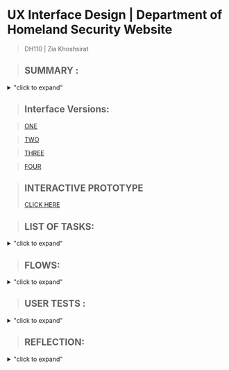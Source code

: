 # UX Interface Design | Department of Homeland Security Website
> DH110 | Zia Khoshsirat


> ## **SUMMARY** : 

<details>
<summary>"click to expand"</summary>

After accomplishing the low-fidelity or prototype version of the website, in this project, we test certain functions/tasks in an interface that represents the actual website. 

</details> 

> ## **Interface Versions**: 

> [ONE](https://www.figma.com/file/BaGSJtI1LbQYoupUVoPjyp/DH110-Interface-Design-REVISED)

> [TWO](https://www.figma.com/file/EJZ52gsjHjgZnSMh4kaA5j/DH110-Interface-Design-Copy)

> [THREE](https://www.figma.com/file/EJZ52gsjHjgZnSMh4kaA5j/DH110-Interface-Design-Copy)

> [FOUR](https://www.figma.com/file/sPnNZ7hMIHQ1axYOn0Xlet/DH110-Hi-fid-Flow-lines)

</details>

> ## **INTERACTIVE PROTOTYPE**
> [CLICK HERE](https://www.figma.com/proto/hpYyAsJApPIIr7E9eqyihC/DH110---Hi-fid---N-Flow-Lines?scaling=scale-down&page-id=0%3A1&starting-point-node-id=2%3A2&node-id=2%3A2)

> ## **LIST OF TASKS**:

<details>
<summary>"click to expand"</summary> 


>■	Examine the homepage

>■	Tap on the menu button

>■	Or tap on How Do I

>■	Tap on How Do I from the menu

>■	Tap on For Travelers

>■	Tap on File a Travel Complaint (DHS TRIP)

>■	Or tap on the menu and Choose File a Travel Complaint (DHS TRIP)

>■	Tap on different dropdown tabs 

>■	Find Track Your Inquiry Online

>■	Go to Track Your Inquiry

>■	Find DHS TRIP Case Status

>■	Enter the number 

>■	Submit the number

>■	See the status

>■	Tap on the back button

>■	Enter email address if the tracking number is forgotten

>■	See that the tracking number is sent to the person’s email address

>■	Tap on the back button
 
>■	Tab on logo or home button (foot bar) to go to the homepage.  


</details>

> ## **FLOWS**:

<details>
<summary>"click to expand"</summary>
 
> **wireflow** 
>
> ![flow](https://user-images.githubusercontent.com/46515738/142393752-cde695f5-bc0a-4c87-bad3-bb2ef6379e13.png)
>
>
> **interactive flow**
>
>![flow interact](https://user-images.githubusercontent.com/46515738/142394288-24335d97-7970-4ddc-a552-0a38d51a63ee.png)

</details>

> ## **USER TESTS** :

<details>
<summary>"click to expand"</summary>


> [CLICK HERE THE COGNITIVE WALKTHROUGH VIDEO](https://drive.google.com/file/d/12sRWp_pDWDISAoMgCktHSzUDBqoadnIk/view?usp=sharing)

> **Processes** :
 
>■	After we briefly described the design, we asked the user to verbalize her feelings and thoughts about the website and the task she would do. She liked the design in general. She quickly found the menu, tapped on the different available buttons, and went to the status page. From there, she accomplished finding her status.

>■	There were at least three issues during the test. First, when she found the home button at the foot bar, she tapped on it but received no response. She repeated it on several pages. Second, she could not press the submit button, which made her confused. She could not progress and implicitly asked for help. Third, she tapped on “status page” (hyperlink), and since we did not consider a function for it, she was puzzled, unsure about the next step. Moreover, the computer’s mouse pad was not friendly, which caused discomfort for her during the test. The last point is that the user felt tired and not in the mood to challenge the design. 

</details>
 
> ## REFLECTION:

<details>
<summary>"click to expand"</summary>

> After analyzing the feedbacks we realized that the design suffers aligment issue. Several elemetns were misaligned. We revisited all elements and aligned objects, buttons, and texts.
 
>![Yes No not aligned](https://user-images.githubusercontent.com/46515738/142395230-726f2de2-71ac-4541-b763-1c3600e17ddf.jpg)
>![aliging search bar](https://user-images.githubusercontent.com/46515738/142395233-88e9eb3e-33a1-4b8b-86c6-eb9e900ca5a1.jpg)
>![aligned ](https://user-images.githubusercontent.com/46515738/142395235-d0b34418-1670-402a-a04d-4887cc37c4d5.jpg)
>![aligned elements](https://user-images.githubusercontent.com/46515738/142395240-58a231e7-e7a5-4cb2-85b4-55699b68482e.jpg)
>![aligning elements](https://user-images.githubusercontent.com/46515738/142395244-4a42ecc7-0a5a-49cb-ba1b-cdf62da81930.jpg)
>![aligning the page elements](https://user-images.githubusercontent.com/46515738/142395248-0330bc6f-3f73-432f-b1c0-6bd8b2456ecb.jpg)
>![centralizing ](https://user-images.githubusercontent.com/46515738/142395251-6984915e-709e-45d2-bd10-71e803709895.jpg)
>![margin fixed](https://user-images.githubusercontent.com/46515738/142395254-e67aa586-7e48-4481-b776-ed3bd9f79965.jpg)
>![submit button aligned center](https://user-images.githubusercontent.com/46515738/142395259-8d97411f-394b-4719-ad76-e535d39d43d7.jpg)

> The search bar had a low contrast. In the second version we thought of a blue search bar which did not pass the user test. We came up with another search bar which was accepted by users.
 
>![search bar change](https://user-images.githubusercontent.com/46515738/142395655-4a4bb2c4-84f6-4f9d-8a8a-14240a1b1d92.jpg)
>![search](https://user-images.githubusercontent.com/46515738/142395656-c1d04e66-b110-4f7f-adeb-2db0cc604062.png)
 
 >Regarding the text, we increased the size of text and the margin in the first and second page, added height to texts on How Do I and For Travelers pages. Moreover, from the impression test, we came up with a solution for the empty space in the first page by distributing the elements in the page. 
 
>![distribution change - empty space resovled](https://user-images.githubusercontent.com/46515738/142396598-f8c2f2aa-1d2d-4048-b8c3-1c2a7c0b125a.jpg)
>![margin fixed](https://user-images.githubusercontent.com/46515738/142396586-2c34f494-b948-4e1f-bb16-afef214d1626.jpg)
>![change line height - rearrange](https://user-images.githubusercontent.com/46515738/142396591-488e3bc8-4a40-4b78-a97d-f34028fc72ea.jpg)

> The animation speed was decreased to give a real-time page load impressio to the users. 

> ![animation - 1000m - naturalistic](https://user-images.githubusercontent.com/46515738/142396898-4c9cae6e-d0ca-4e44-8f7e-ea3558dc6036.jpg)

> After resolving the interactive button/tap issue, we added home button function based on the recent user test. We also added scrol down animation to the status bar hyperlink
 
>![homw button](https://user-images.githubusercontent.com/46515738/142397510-e6525bab-9cf8-4a3a-89ab-dbe697930097.jpg)
>![scroll down](https://user-images.githubusercontent.com/46515738/142397520-1c3aa74b-9915-49ec-a3ed-748f03c3e77d.jpg)
 
</details>
